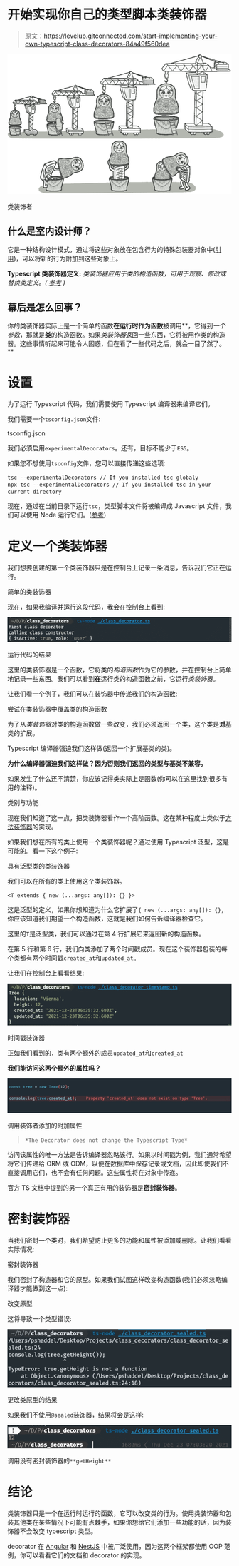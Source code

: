 # 开始实现你自己的类型脚本类装饰器

> 原文：<https://levelup.gitconnected.com/start-implementing-your-own-typescript-class-decorators-84a49f560dea>

![](img/9c6f0403907a0210343e6ff1caf8f8eb.png)

类装饰者

## 什么是室内设计师？

它是一种结构设计模式，通过将这些对象放在包含行为的特殊包装器对象中([引用](https://refactoring.guru/design-patterns/decorator))，可以将新的行为附加到这些对象上。

**Typescript 类装饰器定义:** *类装饰器应用于类的构造函数，可用于观察、修改或替换类定义。(* [*参考*](https://www.typescriptlang.org/docs/handbook/decorators.html#class-decorators) *)*

## 幕后是怎么回事？

你的类装饰器实际上是一个简单的函数**在运行时作为函数**被调用**，它得到*一个参数*，那就是**类**的构造函数。如果*类装饰器*返回一些东西，它将被用作类的构造器。这些事情听起来可能令人困惑，但在看了一些代码之后，就会一目了然了。**

# 设置

为了运行 Typescript 代码，我们需要使用 Typescript 编译器来编译它们。

我们需要一个`tsconfig.json`文件:

tsconfig.json

我们必须启用`experimentalDecorators`。还有，目标不能少于`ES5`。

如果您不想使用`tsconfig`文件，您可以直接传递这些选项:

```
tsc --experimentalDecorators // If you installed tsc globaly
npx tsc --experimentalDecorators // If you installed tsc in your current directory
```

现在，通过在当前目录下运行`tsc`，类型脚本文件将被编译成 Javascript 文件，我们可以使用 Node 运行它们。([参考](/start-writing-your-own-typescript-method-decorators-c921cdc3d1c1))

# 定义一个类装饰器

我们想要创建的第一个类装饰器只是在控制台上记录一条消息，告诉我们它正在运行。

简单的类装饰器

现在，如果我编译并运行这段代码，我会在控制台上看到:

![](img/b20987b17df2eaa05255bc750c0ade4a.png)

运行代码的结果

这里的类装饰器是一个函数，它将类的*构造函数*作为它的参数，并在控制台上简单地记录一些东西。我们可以看到**在**运行类的构造函数之前，它运行*类装饰器*。

让我们看一个例子，我们可以在装饰器中传递我们的构造函数:

尝试在类装饰器中覆盖类的构造函数

为了从*类装饰器*对类的构造函数做一些改变，我们必须返回一个类，这个类是**对**基类的扩展。

Typescript 编译器强迫我们这样做(返回一个扩展基类的类)。

**为什么编译器强迫我们这样做？因为否则我们返回的类型与基类不兼容。**

如果发生了什么还不清楚，你应该记得类实际上是函数(你可以在这里找到很多有用的注释)。

类别与功能

现在我们知道了这一点，把类装饰器看作一个高阶函数。这在某种程度上类似于[方法装饰器](/start-writing-your-own-typescript-method-decorators-c921cdc3d1c1)的实现。

如果我们想在所有的类上使用一个类装饰器呢？通过使用 Typescript 泛型，这是可能的。看一下这个例子:

具有泛型类的类装饰器

我们可以在所有的类上使用这个类装饰器。

```
<T extends { new (...args: any[]): {} }>
```

这是泛型的定义，如果你想知道为什么它扩展了`{ new (...args: any[]): {}`，你应该知道我们期望一个构造函数，这就是我们如何告诉编译器检查它。

这里的`T`是泛型类，我们可以通过在第 4 行扩展它来返回新的构造函数。

在第 5 行和第 6 行，我们向类添加了两个时间戳成员。现在这个装饰器包装的每个类都有两个时间戳`created_at`和`updated_at`。

让我们在控制台上看看结果:

![](img/670f3260825647a1e1ae768294a92b2e.png)

时间戳装饰器

正如我们看到的，类有两个额外的成员`updated_at`和`created_at`

**我们能访问这两个额外的属性吗？**

![](img/07c65e84c1b80b8e133424645331c568.png)

调用装饰者添加的附加属性

> `*The Decorator does not change the Typescript Type*`

访问该属性的唯一方法是告诉编译器忽略该行。如果以时间戳为例，我们通常希望将它们传递给 ORM 或 ODM，以便在数据库中保存记录或文档，因此即使我们不直接调用它们，也不会有任何问题。这些属性将在对象中传递。

官方 TS 文档中提到的另一个真正有用的装饰器是**密封装饰器**。

# 密封装饰器

当我们密封一个类时，我们希望防止更多的功能和属性被添加或删除。让我们看看实际情况:

密封装饰器

我们密封了构造器和它的原型。如果我们试图这样改变构造函数(我们必须忽略编译器才能做到这一点):

改变原型

这将导致一个类型错误:

![](img/29253dd5cfc1a16656cd97bf5c309e1c.png)

更改类原型的结果

如果我们不使用`@sealed`装饰器，结果将会是这样:

![](img/1323c148776ef9f45bcd20c920435ed3.png)

调用没有密封装饰器的`**getHeight**`

# 结论

类装饰器只是一个在运行时运行的函数，它可以改变类的行为。使用类装饰器和包装其他类在某些情况下可能有点棘手，如果你想给它们添加一些功能的话，因为装饰器不会改变 typescript 类型。

decorator 在 [Angular](https://angular.io) 和 [NestJS](https://docs.nestjs.com/) 中被广泛使用，因为这两个框架都使用 OOP 范例，你可以看看它们的文档和 decorator 的实现。
